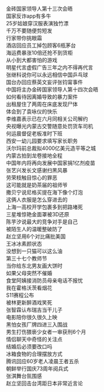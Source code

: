 金砖国家领导人第十三次会晤  
国家反诈app有多牛  
25岁姑娘穿汉服表演独竹漂  
千万不要随便剪短发  
行家带你挑眼霜  
酒店回应员工掉包顾客6瓶茅台  
海运费暴涨10倍还抢不到货柜  
从小到大都害怕的游戏  
明星代言虚假广告三年之内不得再代言  
张继科说你可以永远相信中国乒乓球  
国台办回应蔡英文妄评张钧甯事件  
中国将主办金砖国家领导人第十四次会晤  
如何看待因离婚导致的暴力案件  
出租屋住了两周在床底发现尸体  
体会到了袁咏仪的快乐  
李维嘉表示已在六月同相关公司解约  
央视曝光内蒙古交警随意处罚货车司机  
何运晨督促老板准时下班  
西安一幼儿园要求填写家长职务  
沃尔玛前总裁拟4000亿美元造平等之城  
内蒙古拍到龙卷接地全程  
中国年内将再向发展中国家捐1亿剂疫苗  
张艺兴发长文感谢扫黑风暴  
劳荣枝触目惊心的罪恶  
这可能就是奶茶届的祖师爷  
撒贝宁说尼格买提在海下像个灯泡  
这俩人衣服是怎么穿进去的  
上海一高校开学包裹多到把路堵死  
三星堆惊艳金面罩被3D还原  
陈芋汐说最大的竞争对手是自己  
被陌生人的温暖整破防了  
赵立坚用6个对比痛批美国  
王冰冰素颜状态  
没想到一只猫可以这么油  
第三十七个教师节  
当你给东北男友画大饼时  
如果父母突然不催婚  
食堂阿姨接消防员母亲电话不报忧  
我在霍格沃茨看烟花  
S11赛程公布  
被林更新醉酒戏笑死  
张智霖认布瑞吉当干儿子  
电影陪你很久很久上映  
黑怕女孩厂牌四进三入围战  
男生打伤猥亵少女者一审获刑6个月  
情侣聊天中奇怪的关注点  
结婚后必须要改口吗  
冰箱食物的合理摆放方式  
腾讯回应60岁老人凌晨王者五杀  
朝鲜举行国庆73周年阅兵式  
张淇舞台氛围感  
赵立坚回击台湾距日本非常近言论  
